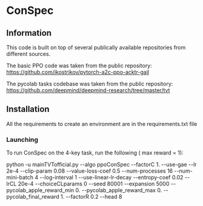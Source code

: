 


# ConSpec

## Information
This code is built on top of several publically available repositories from different sources.

The basic PPO code was taken from the public repository: https://github.com/ikostrikov/pytorch-a2c-ppo-acktr-gail

The pycolab tasks codebase was taken from the public repository: https://github.com/deepmind/deepmind-research/tree/master/tvt

## Installation
All the requirements to create an environment are in the requirements.txt file



### Launching

To run ConSpec on the 4-key task, run the following ( max reward = 1): 

python -u mainTVTofficial.py  --algo ppoConSpec  --factorC 1. --use-gae --lr 2e-4 --clip-param 0.08 --value-loss-coef 0.5 --num-processes 16   --num-mini-batch 4 --log-interval 1 --use-linear-lr-decay --entropy-coef 0.02 --lrCL 20e-4 --choiceCLparams 0 --seed 80001 --expansion 5000 --pycolab_apple_reward_min 0. --pycolab_apple_reward_max 0. --pycolab_final_reward 1. --factorR 0.2  --head 8
